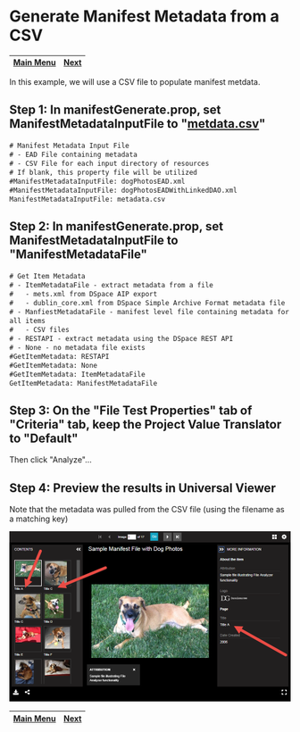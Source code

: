 # Generate Manifest Metadata from a CSV

[Main Menu](README.md) | [Next](demo6.md) 
------------------------- | ------------------------- 

In this example, we will use a CSV file to populate manifest metdata.

## Step 1: In manifestGenerate.prop, set ManifestMetadataInputFile to "[metdata.csv](dog-photos/metadata.csv)"

    # Manifest Metadata Input File
    # - EAD File containing metadata
    # - CSV File for each input directory of resources
    # If blank, this property file will be utilized
    #ManifestMetadataInputFile: dogPhotosEAD.xml
    #ManifestMetadataInputFile: dogPhotosEADWithLinkedDAO.xml
    ManifestMetadataInputFile: metadata.csv

## Step 2: In manifestGenerate.prop, set ManifestMetadataInputFile to "ManifestMetadataFile"

    # Get Item Metadata
    # - ItemMetadataFile - extract metadata from a file
    #   - mets.xml from DSpace AIP export
    #   - dublin_core.xml from DSpace Simple Archive Format metadata file
    # - ManfiestMetadataFile - manifest level file containing metadata for all items
    #   - CSV files
    # - RESTAPI - extract metadata using the DSpace REST API
    # - None - no metadata file exists
    #GetItemMetadata: RESTAPI
    #GetItemMetadata: None
    #GetItemMetadata: ItemMetadataFile
    GetItemMetadata: ManifestMetadataFile

## Step 3: On the "File Test Properties" tab of "Criteria" tab, keep the Project Value Translator to "Default"

Then click "Analyze"...

## Step 4: Preview the results in Universal Viewer

Note that the metadata was pulled from the CSV file (using the filename as a matching key)

![Screenshot](tutorial-screenshots/uv8.png)

[Main Menu](README.md) | [Next](code.md) 
------------------------- | ------------------------- 
